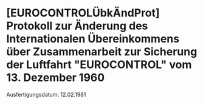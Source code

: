 # [EUROCONTROLÜbkÄndProt] Protokoll zur Änderung des Internationalen Übereinkommens über Zusammenarbeit zur Sicherung der Luftfahrt "EUROCONTROL" vom 13. Dezember 1960

Ausfertigungsdatum: 12.02.1981

 